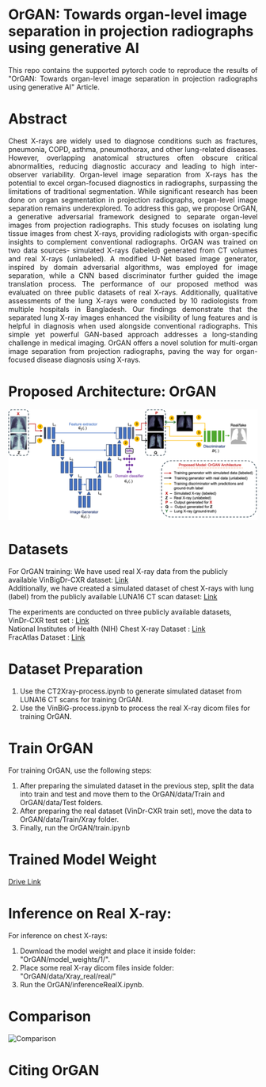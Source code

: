 # OrGAN: Towards organ-level image separation in projection radiographs using generative AI 
<p align="justify"> This repo contains the supported pytorch code to reproduce the results of "OrGAN: Towards organ-level image separation in projection radiographs using generative AI" Article. </p>

# Abstract

<p align="justify"> 
Chest X-rays are widely used to diagnose conditions such as fractures, pneumonia, COPD, asthma, pneumothorax, and other lung-related diseases. However, overlapping anatomical structures often obscure critical abnormalities, reducing diagnostic accuracy and leading to high inter-observer variability. Organ-level image separation from X-rays has the potential to excel organ-focused diagnostics in radiographs, surpassing the limitations of traditional segmentation. While significant research has been done on organ segmentation in projection radiographs, organ-level image separation remains underexplored. To address this gap, we propose OrGAN, a generative adversarial framework designed to separate organ-level images from projection radiographs. This study focuses on isolating lung tissue images from chest X-rays, providing radiologists with organ-specific insights to complement conventional radiographs. OrGAN was trained on two data sources- simulated X-rays (labeled) generated from CT volumes and real X-rays (unlabeled). A modified U-Net based image generator, inspired by domain adversarial algorithms, was employed for image separation, while a CNN based discriminator further guided the image translation process. The performance of our proposed method was evaluated on three public datasets of real X-rays. Additionally, qualitative assessments of the lung X-rays were conducted by 10 radiologists from multiple hospitals in Bangladesh. Our findings demonstrate that the separated lung X-ray images enhanced the visibility of lung features and is helpful in diagnosis when used alongside conventional radiographs. This simple yet powerful GAN-based approach addresses a long-standing challenge in medical imaging. OrGAN offers a novel solution for multi-organ image separation from projection radiographs, paving the way for organ-focused disease diagnosis using X-rays.
</p>

# Proposed Architecture: OrGAN
![Architecture](images/OrGAN.png)

# Datasets

For OrGAN training:
  We have used real X-ray data from the publicly available VinBigDr-CXR dataset: [Link](https://vindr.ai/datasets/cxr) </br>
  Additionally, we have created a simulated dataset of chest X-rays with lung (label) from the publicly available LUNA16 CT scan dataset: [Link](https://luna16.grand-challenge.org/Download/)</br>

The experiments are conducted on three publicly available datasets, </br>
VinDr-CXR test set : [Link](https://vindr.ai/datasets/cxr)</br>
National Institutes of Health (NIH) Chest X-ray Dataset : [Link](https://huggingface.co/datasets/alkzar90/NIH-Chest-X-ray-dataset)</br>
FracAtlas Dataset : [Link](https://figshare.com/articles/dataset/The_dataset/22363012?file=43283628)</br>

# Dataset Preparation
1) Use the CT2Xray-process.ipynb to generate simulated dataset from LUNA16 CT scans for training OrGAN.
2) Use the VinBiG-process.ipynb to process the real X-ray dicom files for training OrGAN.

# Train OrGAN
For training OrGAN, use the following steps:
1) After preparing the simulated dataset in the previous step, split the data into train and test and move them to the OrGAN/data/Train and OrGAN/data/Test folders.
2) After preparing the real dataset (VinDr-CXR train set), move the data to OrGAN/data/Train/Xray folder.
3) Finally, run the OrGAN/train.ipynb

# Trained Model Weight
[Drive Link](https://buetedu-my.sharepoint.com/:u:/g/personal/kawsarahmed_bme_buet_ac_bd/Ee01wk04QAlPjgNOezHTYq4BOc6anbIAB2Ym1Y8dlRCCCg?e=YLcXzy)

# Inference on Real X-ray:
For inference on chest X-rays: 
1) Download the model weight and place it inside folder: "OrGAN/model_weights/1/".
2) Place some real X-ray dicom files inside folder: "OrGAN/data/Xray_real/real/"
3) Run the OrGAN/inferenceRealX.ipynb.

# Comparison 
![Comparison](images/Video.gif)

# Citing OrGAN
